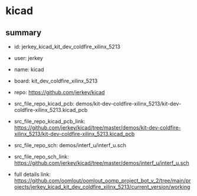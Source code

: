 # kicad
 
## summary 
* id: jerkey_kicad_kit_dev_coldfire_xilinx_5213
* user: jerkey
* name: kicad
* board: kit_dev_coldfire_xilinx_5213
* repo: https://github.com/jerkey/kicad
* src_file_repo_kicad_pcb: demos/kit-dev-coldfire-xilinx_5213/kit-dev-coldfire-xilinx_5213.kicad_pcb
* src_file_repo_kicad_pcb_link: https://github.com/jerkey/kicad/tree/master/demos/kit-dev-coldfire-xilinx_5213/kit-dev-coldfire-xilinx_5213.kicad_pcb


* src_file_repo_sch: demos/interf_u/interf_u.sch
* src_file_repo_sch_link: https://github.com/jerkey/kicad/tree/master/demos/interf_u/interf_u.sch
* full details link: https://github.com/oomlout/oomlout_oomp_project_bot_v_2/tree/main/projects/jerkey_kicad_kit_dev_coldfire_xilinx_5213/current_version/working  






